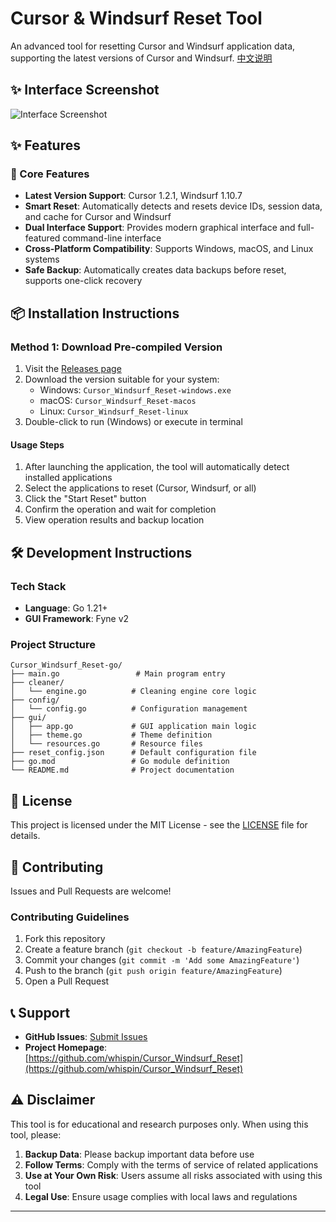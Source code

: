 # Cursor & Windsurf Reset Tool

An advanced tool for resetting Cursor and Windsurf application data, supporting the latest versions of Cursor and Windsurf.
[中文说明](https://github.com/whispin/Cursor_Windsurf_Reset/blob/main/README_ZH.md)
## ✨ Interface Screenshot

![Interface Screenshot](https://github.com/whispin/Cursor_Windsurf_Reset/blob/main/screenshot/homepage.jpg?raw=true)

## ✨ Features

### 🎯 Core Features
- **Latest Version Support**: Cursor 1.2.1, Windsurf 1.10.7
- **Smart Reset**: Automatically detects and resets device IDs, session data, and cache for Cursor and Windsurf
- **Dual Interface Support**: Provides modern graphical interface and full-featured command-line interface
- **Cross-Platform Compatibility**: Supports Windows, macOS, and Linux systems
- **Safe Backup**: Automatically creates data backups before reset, supports one-click recovery

## 📦 Installation Instructions

### Method 1: Download Pre-compiled Version
1. Visit the [Releases page](https://github.com/whispin/Cursor_Windsurf_Reset/releases)
2. Download the version suitable for your system:
   - Windows: `Cursor_Windsurf_Reset-windows.exe`
   - macOS: `Cursor_Windsurf_Reset-macos`
   - Linux: `Cursor_Windsurf_Reset-linux`
3. Double-click to run (Windows) or execute in terminal




#### Usage Steps
1. After launching the application, the tool will automatically detect installed applications
2. Select the applications to reset (Cursor, Windsurf, or all)
3. Click the "Start Reset" button
4. Confirm the operation and wait for completion
5. View operation results and backup location

## 🛠️ Development Instructions

### Tech Stack
- **Language**: Go 1.21+
- **GUI Framework**: Fyne v2

### Project Structure
```
Cursor_Windsurf_Reset-go/
├── main.go                 # Main program entry
├── cleaner/
│   └── engine.go          # Cleaning engine core logic
├── config/
│   └── config.go          # Configuration management
├── gui/
│   ├── app.go             # GUI application main logic
│   ├── theme.go           # Theme definition
│   └── resources.go       # Resource files
├── reset_config.json      # Default configuration file
├── go.mod                 # Go module definition
└── README.md              # Project documentation
```

## 📄 License

This project is licensed under the MIT License - see the [LICENSE](LICENSE) file for details.

## 🤝 Contributing

Issues and Pull Requests are welcome!

### Contributing Guidelines
1. Fork this repository
2. Create a feature branch (`git checkout -b feature/AmazingFeature`)
3. Commit your changes (`git commit -m 'Add some AmazingFeature'`)
4. Push to the branch (`git push origin feature/AmazingFeature`)
5. Open a Pull Request

## 📞 Support

- **GitHub Issues**: [Submit Issues](https://github.com/whispin/Cursor_Windsurf_Reset/issues)
- **Project Homepage**: [https://github.com/whispin/Cursor_Windsurf_Reset](https://github.com/whispin/Cursor_Windsurf_Reset)

## ⚠️ Disclaimer

This tool is for educational and research purposes only. When using this tool, please:

1. **Backup Data**: Please backup important data before use
2. **Follow Terms**: Comply with the terms of service of related applications
3. **Use at Your Own Risk**: Users assume all risks associated with using this tool
4. **Legal Use**: Ensure usage complies with local laws and regulations

---
